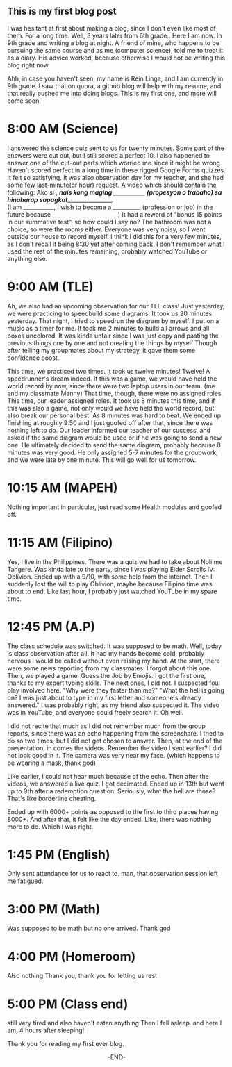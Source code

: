 ## This is my first blog post
I was hesitant at first about making  a blog, since I don't even like most of them. For a long time.
Well, 3 years later from 6th grade.. Here I am now. In 9th grade and writing a blog at night.
A friend of mine, who happens to be pursuing the same course and as me (computer science), told me to treat it as a diary.
His advice worked, because otherwise I would not be writing this blog right now.

Ahh, in case you haven't seen, my name is Rein Linga, and I am currently in 9th grade.
I saw that on quora, a github blog will help with my resume, and that really pushed me into doing blogs.
This is my first one, and more will come soon.


# 8:00 AM (Science)
I answered the science quiz sent to us for twenty minutes. Some part of the answers were cut out,
but I still scored a perfect 10. I also happened to answer one of the cut-out parts which worried me since it might be wrong.
Haven't scored perfect in a long time in these rigged Google Forms quizzes. It felt so satisfying.
It was also observation day for my teacher, and she had some few last-minute(or hour) request.
A video which should contain the following:
Ako si _________, nais kong maging ___________ (propesyon o trabaho) sa hinaharap sapagkat_________________________.<br>
(I am ___________, I wish to become a __________ (profession or job) in the future because _______________________.)
It had a reward of "bonus 15 points in our summative test", so how could I say no? 
The bathroom was not a choice, so were the rooms either. Everyone was very noisy, so I went outside our house to record myself.
I think I did this for a very few minutes, as I don't recall it being 8:30 yet after coming back.
I don't remember what I used the rest of the minutes remaining, probably watched YouTube or anything else.

# 9:00 AM (TLE)
Ah, we also had an upcoming observation for our TLE class!
Just yesterday, we were practicing to speedbuild some diagrams.
It took us 20 minutes yesterday. That night, I tried to speedrun the diagram by myself.
I put on a music as a timer for me.
It took me 2 minutes to build all arrows and all boxes uncolored.
It was kinda unfair since I was just copy and pasting the previous things one by one and not creating the things by myself
Though after telling my groupmates about my strategy, it gave them some confidence boost.

This time, we practiced two times. It took us twelve minutes! Twelve! A speedrunner's dream indeed. 
If this was a game, we would have held the world record by now, since there were two laptop users in our team. (me and my classmate Manny)
That time, though, there were no assigned roles.
This time, our leader assigned roles.
It took us 8 minutes this time, and if this was also a game, not only would we have held the world record, but also break our personal best.
As 8 minutes was hard to beat.
We ended up finishing at roughly 9:50 and I just goofed off after that, since there was nothing left to do.
Our leader informed our teacher of our success, and asked if the same diagram would be used or if he was going to send a new one.
He ultimately decided to send the same diagram, probably because 8 minutes was very good.
He only assigned 5-7 minutes for the groupwork, and we were late by one minute. This will go well for us tomorrow.

# 10:15 AM (MAPEH)
Nothing important in particular, just read some Health modules and goofed off.

# 11:15 AM (Filipino)
Yes, I live in the Philippines.
There was a quiz we had to take about Noli me Tangere.
Was kinda late to the party, since I was playing Elder Scrolls IV: Oblivion.
Ended up with a 9/10, with some help from the internet.
Then I suddenly lost the will to play Oblivion, maybe because Filipino time was about to end.
Like last hour, I probably just watched YouTube in my spare time.

# 12:45 PM (A.P)
The class schedule was switched. It was supposed to be math.
Well, today is class observation after all.
It had my hands become cold, probably nervous I would be called without even raising my hand.
At the start, there were some news reporting from my classmates. I forgot about this one.
Then, we played a game. Guess the Job by Emojis.
I got the first one, thanks to my expert typing skills.
The next ones, I did not.
I suspected foul play involved here. 
"Why were they faster than me?"
"What the hell is going on? I was just about to type in my first letter and someone's already answered."
I was probably right, as my friend also suspected it.
The video was in YouTube, and everyone could freely search it.
Oh well.

I did not recite that much as I did not remember much from the group reports,
since there was an echo happening from the screenshare.
I tried to do so two times, but I did not get chosen to answer.
Then, at the end of the presentation, in comes the videos.
Remember the video I sent earlier?
I did not look good in it. The camera was very near my face. (which happens to be wearing a mask, thank god)

Like earlier, I could not hear much because of the echo.
Then after the videos, we answered a live quiz.
I got decimated. Ended up in 13th but went up to 9th after a redemption question.
Seriously, what the hell are those? That's like borderline cheating.

Ended up with 6000+ points as opposed to the first to third places having 8000+.
And after that, it felt like the day ended.
Like, there was nothing more to do.
Which I was right.

# 1:45 PM (English)
Only sent attendance for us to react to.
man, that observation session left me fatigued..

# 3:00 PM (Math)
Was supposed to be math but
no one arrived.
Thank god

# 4:00 PM (Homeroom)
Also nothing
Thank you, thank you for letting us rest

# 5:00 PM (Class end)
still very tired
and also haven't eaten anything
Then I fell asleep.
and here I am, 4 hours after sleeping!

Thank you for reading my first ever blog.

<p align="center"> -END-
